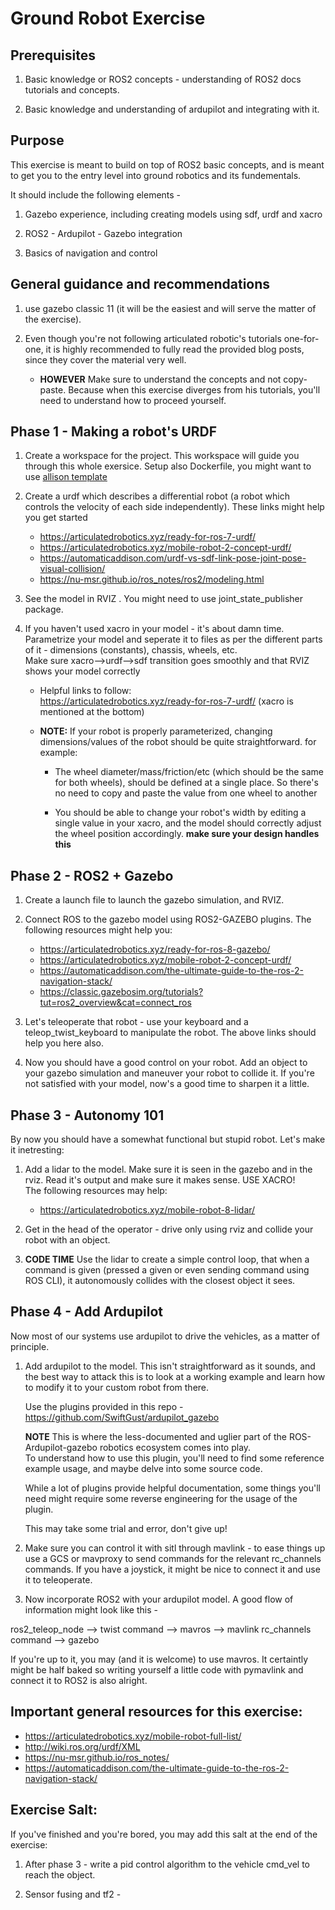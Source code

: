 # Ground Robot Exercise 

## Prerequisites

1. Basic knowledge or ROS2 concepts - understanding of ROS2 docs tutorials and concepts. 

2. Basic knowledge and understanding of ardupilot and integrating with it. 

## Purpose 

This exercise is meant to build on top of ROS2 basic concepts, and is meant to get you to the entry level into ground robotics and its fundementals. 

It should include the following elements - 

1. Gazebo experience, including creating models using sdf, urdf and xacro 

2. ROS2 - Ardupilot - Gazebo integration  

3. Basics of navigation and control 

## General guidance and recommendations 

1. use gazebo classic 11 (it will be the easiest and will serve the matter of the exercise).

2. Even though you're not following articulated robotic's tutorials one-for-one, it is highly recommended to fully read the provided blog posts, since they cover the material very well.
    - **HOWEVER** Make sure to understand the concepts and not copy-paste. Because when this exercise diverges from his tutorials, you'll need to understand how to proceed yourself.

## Phase 1 - Making a robot's URDF

1. Create a workspace for the project. This workspace will guide you through this whole exersice. Setup also Dockerfile, you might want to use [allison template](https://github.com/athackst/vscode_ros2_workspace)

2. Create a urdf which describes a differential robot (a robot which controls the velocity of each side independently). These links might help you get started
    - https://articulatedrobotics.xyz/ready-for-ros-7-urdf/
    - https://articulatedrobotics.xyz/mobile-robot-2-concept-urdf/
    - https://automaticaddison.com/urdf-vs-sdf-link-pose-joint-pose-visual-collision/
    - https://nu-msr.github.io/ros_notes/ros2/modeling.html

3. See the model in RVIZ . You might need to use joint_state_publisher package. 

4. If you haven't used xacro in your model - it's about damn time.  
Parametrize your model and seperate it to files as per the different parts of it - dimensions (constants), chassis, wheels, etc.  
Make sure xacro-->urdf-->sdf transition goes smoothly and that RVIZ shows your model correctly

    - Helpful links to follow:  
        https://articulatedrobotics.xyz/ready-for-ros-7-urdf/ (xacro is mentioned at the bottom)

    - **NOTE:** If your robot is properly parameterized, changing dimensions/values of the robot should be quite straightforward. for example:
        - The wheel diameter/mass/friction/etc (which should be the same for both wheels), should be defined at a single place. So there's no need to copy and paste the value from one wheel to another
    
        - You should be able to change your robot's width by editing a single value in your xacro, and the model should correctly adjust the wheel position accordingly. **make sure your design handles this**
        

## Phase 2 - ROS2 + Gazebo

1. Create a launch file to launch the gazebo simulation, and RVIZ.

2. Connect ROS to the gazebo model using ROS2-GAZEBO plugins. The following resources might help you: 

    - https://articulatedrobotics.xyz/ready-for-ros-8-gazebo/
    - https://articulatedrobotics.xyz/mobile-robot-2-concept-urdf/
    - https://automaticaddison.com/the-ultimate-guide-to-the-ros-2-navigation-stack/
    - https://classic.gazebosim.org/tutorials?tut=ros2_overview&cat=connect_ros

3. Let's teleoperate that robot - use your keyboard and a teleop_twist_keyboard to manipulate the robot. The above links should help you here also. 

4. Now you should have a good control on your robot. Add an object to your gazebo simulation and maneuver your robot to collide it. If you're not satisfied with your model, now's a good time to sharpen it a little.


## Phase 3 - Autonomy 101 

By now you should have a somewhat functional but stupid robot. Let's make it inetresting: 

1. Add a lidar to the model. Make sure it is seen in the gazebo and in the rviz. Read it's output and make sure it makes sense. USE XACRO!  
    The following resources may help: 
    - https://articulatedrobotics.xyz/mobile-robot-8-lidar/


2. Get in the head of the operator - drive only using rviz and collide your robot with an object. 

3. **CODE TIME** Use the lidar to create a simple control loop, that when a command is given (pressed a given or even sending command using ROS CLI), it autonomously collides with the closest object it sees.


## Phase 4 - Add Ardupilot

Now most of our systems use ardupilot to drive the vehicles, as a matter of principle. 

1. Add ardupilot to the model. This isn't straightforward as it sounds, and the best way to attack this is to look at a working example and learn how to modify it to your custom robot from there.

    Use the plugins provided in this repo - https://github.com/SwiftGust/ardupilot_gazebo

    **NOTE** This is where the less-documented and uglier part of the ROS-Ardupilot-gazebo robotics ecosystem comes into play.  
    To understand how to use this plugin, you'll need to find some reference example usage, and maybe delve into some source code.

    While a lot of plugins provide helpful documentation, some things you'll need might require some reverse engineering for the usage of the plugin.

    This may take some trial and error, don't give up!

2. Make sure you can control it with sitl through mavlink - to ease things up use a GCS or mavproxy to send commands for the relevant rc_channels commands. If you have a joystick, it might be nice to connect it and use it to teleoperate.  

3. Now incorporate ROS2 with your ardupilot model. A good flow of information might look like this - 

ros2_teleop_node --> twist command --> mavros --> mavlink rc_channels command --> gazebo 

If you're up to it, you may (and it is welcome) to use mavros. It certaintly might be half baked so writing yourself a little code with pymavlink and connect it to ROS2 is also alright.

## Important general resources for this exercise: 

- https://articulatedrobotics.xyz/mobile-robot-full-list/
- http://wiki.ros.org/urdf/XML
- https://nu-msr.github.io/ros_notes/
- https://automaticaddison.com/the-ultimate-guide-to-the-ros-2-navigation-stack/


## Exercise Salt: 
If you've finished and you're bored, you may add this salt at the end of the exercise: 

1. After phase 3 - write a pid control algorithm to the vehicle cmd_vel to reach the object.  

2. Sensor fusing and tf2 - 